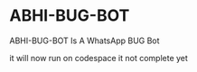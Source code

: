 # ABHI-BUG-BOT
ABHI-BUG-BOT Is A WhatsApp BUG Bot

it will now run on codespace it not complete yet
